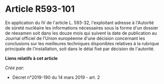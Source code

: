 # Article R593-101

En application du IV de l'article L. 593-32, l'exploitant adresse à l'Autorité de sûreté nucléaire les informations
nécessaires sous la forme d'un dossier de réexamen soit dans les douze mois qui suivent la date de publication au Journal
officiel de l'Union européenne d'une décision concernant les conclusions sur les meilleures techniques disponibles relatives
à la rubrique principale de l'installation, soit dans le délai fixé par décision de l'autorité.

**Liens relatifs à cet article**

_Créé par_:

  - Décret n°2019-190 du 14 mars 2019 - art. 2
